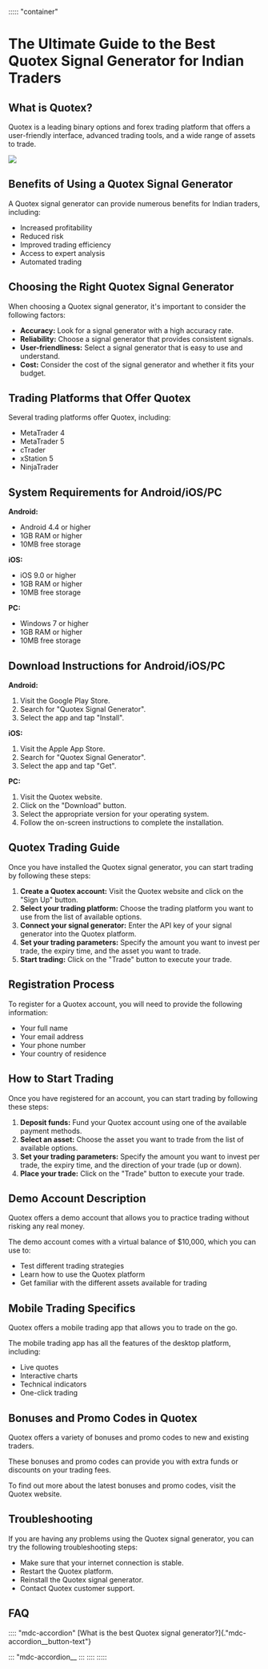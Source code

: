 ::::: \"container\"
# The Ultimate Guide to the Best Quotex Signal Generator for Indian Traders

## What is Quotex?

Quotex is a leading binary options and forex trading platform that
offers a user-friendly interface, advanced trading tools, and a wide
range of assets to trade.

[![](https://static.quotex.io/files/4_en/300_250.jpg)](https://traff.sbs/brokerqxlid)

## Benefits of Using a Quotex Signal Generator

A Quotex signal generator can provide numerous benefits for Indian
traders, including:

-   Increased profitability
-   Reduced risk
-   Improved trading efficiency
-   Access to expert analysis
-   Automated trading

## Choosing the Right Quotex Signal Generator

When choosing a Quotex signal generator, it\'s important to consider the
following factors:

-   **Accuracy:** Look for a signal generator with a high accuracy rate.
-   **Reliability:** Choose a signal generator that provides consistent
    signals.
-   **User-friendliness:** Select a signal generator that is easy to use
    and understand.
-   **Cost:** Consider the cost of the signal generator and whether it
    fits your budget.

## Trading Platforms that Offer Quotex

Several trading platforms offer Quotex, including:

-   MetaTrader 4
-   MetaTrader 5
-   cTrader
-   xStation 5
-   NinjaTrader

## System Requirements for Android/iOS/PC

**Android:**

-   Android 4.4 or higher
-   1GB RAM or higher
-   10MB free storage

**iOS:**

-   iOS 9.0 or higher
-   1GB RAM or higher
-   10MB free storage

**PC:**

-   Windows 7 or higher
-   1GB RAM or higher
-   10MB free storage

## Download Instructions for Android/iOS/PC

**Android:**

1.  Visit the Google Play Store.
2.  Search for "Quotex Signal Generator".
3.  Select the app and tap "Install".

**iOS:**

1.  Visit the Apple App Store.
2.  Search for "Quotex Signal Generator".
3.  Select the app and tap "Get".

**PC:**

1.  Visit the Quotex website.
2.  Click on the "Download" button.
3.  Select the appropriate version for your operating system.
4.  Follow the on-screen instructions to complete the installation.

## Quotex Trading Guide

Once you have installed the Quotex signal generator, you can start
trading by following these steps:

1.  **Create a Quotex account:** Visit the Quotex website and click on
    the "Sign Up" button.
2.  **Select your trading platform:** Choose the trading platform you
    want to use from the list of available options.
3.  **Connect your signal generator:** Enter the API key of your signal
    generator into the Quotex platform.
4.  **Set your trading parameters:** Specify the amount you want to
    invest per trade, the expiry time, and the asset you want to trade.
5.  **Start trading:** Click on the "Trade" button to execute your
    trade.

## Registration Process

To register for a Quotex account, you will need to provide the following
information:

-   Your full name
-   Your email address
-   Your phone number
-   Your country of residence

## How to Start Trading

Once you have registered for an account, you can start trading by
following these steps:

1.  **Deposit funds:** Fund your Quotex account using one of the
    available payment methods.
2.  **Select an asset:** Choose the asset you want to trade from the
    list of available options.
3.  **Set your trading parameters:** Specify the amount you want to
    invest per trade, the expiry time, and the direction of your trade
    (up or down).
4.  **Place your trade:** Click on the "Trade" button to execute
    your trade.

## Demo Account Description

Quotex offers a demo account that allows you to practice trading without
risking any real money.

The demo account comes with a virtual balance of \$10,000, which you can
use to:

-   Test different trading strategies
-   Learn how to use the Quotex platform
-   Get familiar with the different assets available for trading

## Mobile Trading Specifics

Quotex offers a mobile trading app that allows you to trade on the go.

The mobile trading app has all the features of the desktop platform,
including:

-   Live quotes
-   Interactive charts
-   Technical indicators
-   One-click trading

## Bonuses and Promo Codes in Quotex

Quotex offers a variety of bonuses and promo codes to new and existing
traders.

These bonuses and promo codes can provide you with extra funds or
discounts on your trading fees.

To find out more about the latest bonuses and promo codes, visit the
Quotex website.

## Troubleshooting

If you are having any problems using the Quotex signal generator, you
can try the following troubleshooting steps:

-   Make sure that your internet connection is stable.
-   Restart the Quotex platform.
-   Reinstall the Quotex signal generator.
-   Contact Quotex customer support.

## FAQ

:::: \"mdc-accordion\"
[What is the best Quotex signal
generator?]{."mdc-accordion__button-text"}

::: \"mdc-accordion__
:::
::::
:::::

